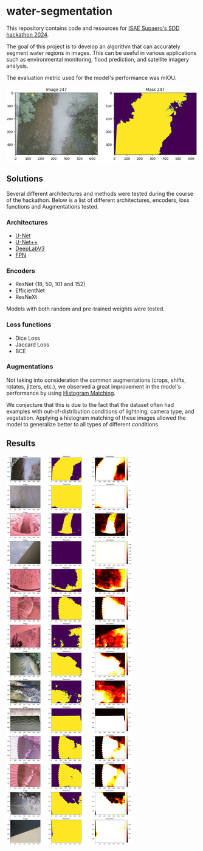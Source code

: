 # water-segmentation

This repository contains code and resources for [ISAE Supaero's SDD hackathon 2024](https://supaerodatascience.github.io/hackathon.html). 

The goal of this project is to develop an algorithm that can accurately segment water regions in images. This can be useful in various applications such as environmental monitoring, flood prediction, and satellite imagery analysis. 

The evaluation metric used for the model's performance was mIOU.

![Mask example](/utils/images/mask_example.png)

## Solutions

Several different architectures and methods were tested during the course of the hackathon. Below is a list of different architectures, encoders, loss functions and Augmentations tested.

### Architectures

- [U-Net](https://arxiv.org/abs/1505.04597)
- [U-Net++](https://arxiv.org/pdf/1807.10165v1.pdf)
- [DeepLabV3](https://arxiv.org/abs/1706.05587)
- [FPN](https://arxiv.org/pdf/1612.03144v2.pdf)

### Encoders

- ResNet (18, 50, 101 and 152)
- EfficientNet
- ResNeXt

Models with both random and pre-trained weights were tested.

### Loss functions

- Dice Loss
- Jaccard Loss
- BCE

### Augmentations

Not taking into consideration the common augmentations (crops, shifts, rotates, jitters, etc.), we observed a great improvement in the model's performance by using [Histogram Matching](https://en.wikipedia.org/wiki/Histogram_matching). 

We conjecture that this is due to the fact that the dataset often had examples with out-of-distribution conditions of lightning, camera type, and vegetation. Applying a histogram matching of these images allowed the model to generalize better to all types of different conditions. 

## Results

![Results](/utils/images/results_on_testset.png)